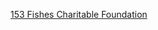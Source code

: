 [153 Fishes Charitable Foundation
](https://fconline.foundationcenter.org/pdf990s/?type=gm&name=153%2BFishes%2BCharitable%2BFoundation&remoteUrl=http%3A%2F%2Fdocs.candid.org%2F990%2F203%2F203859996%2F203859996_2024_202412129349100111_990PF.pdf)
